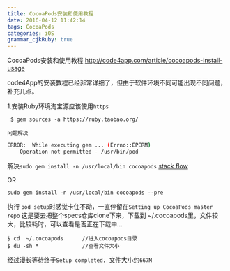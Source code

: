 ```yaml
---
title: CocoaPods安装和使用教程
date: 2016-04-12 11:42:14
tags: CocoaPods
categories: iOS
grammar_cjkRuby: true
---
```


CocoaPods安装和使用教程 http://code4app.com/article/cocoapods-install-usage

code4App的安装教程已经非常详细了，但由于软件环境不同可能出现不同问题，补充几点。



1.安装Ruby环境淘宝源应该使用`https`

```
 $ gem sources -a https://ruby.taobao.org/
```



`问题解决`

```sh
ERROR:  While executing gem ... (Errno::EPERM)
    Operation not permitted - /usr/bin/pod
```

解决`sudo gem install -n /usr/local/bin cocoapods`  [stack flow](http://stackoverflow.com/questions/30812777/cannot-install-cocoa-pods-after-uninstalling-results-in-error)

OR

```
sudo gem install -n /usr/local/bin cocoapods --pre
```



执行 `pod setup`时感觉卡住不动，一直停留在`Setting up CocoaPods master repo`
这是要去把整个specs仓库clone下来，下载到 ~/.cocoapods里，文件较大，比较耗时，可以查看是否正在下载中...

```shell
$ cd  ~/.cocoapods		//进入cocoapods目录
$ du -sh *  			//查看文件大小
```



经过漫长等待终于`Setup completed`，文件大小约`667M`









